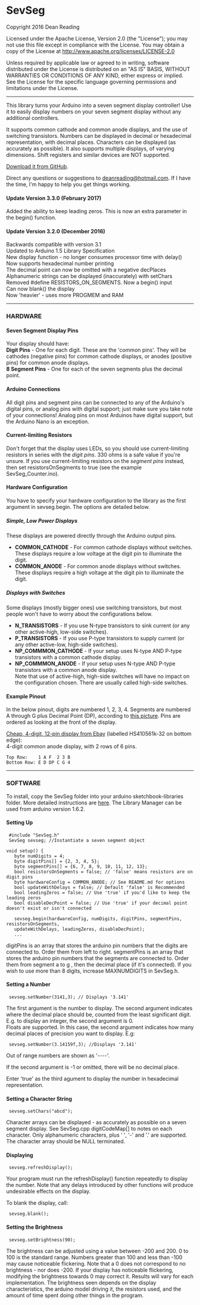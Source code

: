 SevSeg
======
 Copyright 2016 Dean Reading

 Licensed under the Apache License, Version 2.0 (the "License");
 you may not use this file except in compliance with the License.
 You may obtain a copy of the License at 
 http://www.apache.org/licenses/LICENSE-2.0
 
 Unless required by applicable law or agreed to in writing, software
 distributed under the License is distributed on an "AS IS" BASIS,
 WITHOUT WARRANTIES OR CONDITIONS OF ANY KIND, either express or implied.
 See the License for the specific language governing permissions and
 limitations under the License.
* * *

This library turns your Arduino into a seven segment display controller! Use it to easily display numbers on your seven segment display without any additional controllers.

It supports common cathode and common anode displays, and the use of switching transistors. Numbers can be displayed in decimal or hexadecimal representation, with decimal places. Characters can be displayed (as accurately as possible). It also supports multiple displays, of varying dimensions. Shift registers and similar devices are NOT supported.

[Download it from GitHub][1].

Direct any questions or suggestions to deanreading@hotmail.com. If I have the time, I'm happy to help you get things working.

#### Update Version 3.3.0 (February 2017)

 Added the ability to keep leading zeros. This is now an extra
 parameter in the begin() function.
 
#### Update Version 3.2.0 (December 2016)

 Backwards compatible with version 3.1  
 Updated to Arduino 1.5 Library Specification  
 New display function - no longer consumes processor time with delay()  
 Now supports hexadecimal number printing  
 The decimal point can now be omitted with a negative decPlaces   
 Alphanumeric strings can be displayed (inaccurately) with setChars   
 Removed #define RESISTORS_ON_SEGMENTS. Now a begin() input   
 Can now blank() the display   
 Now 'heavier' - uses more PROGMEM and RAM  


* * *

### HARDWARE

#### Seven Segment Display Pins

Your display should have:  
**Digit Pins** \- One for each digit. These are the 'common pins'. They will be cathodes (negative pins) for common cathode displays, or anodes (positive pins) for common anode displays.  
**8 Segment Pins** \- One for each of the seven segments plus the decimal point.


#### Arduino Connections

All digit pins and segment pins can be connected to any of the Arduino's digital pins, or analog pins with digital support; just make sure you take note of your connections! Analog pins on most Arduinos have digital support, but the Arduino Nano is an exception.


#### Current-limiting Resistors

Don't forget that the display uses LEDs, so you should use current-limiting resistors in series with the *digit pins*. 330 ohms is a safe value if you're unsure. If you use current-limiting resistors on the *segment pins* instead, then set resistorsOnSegments to true (see the example SevSeg_Counter.ino).

#### Hardware Configuration

You have to specify your hardware configuration to the library as the first argument in sevseg.begin. The options are detailed below.

##### Simple, Low Power Displays  
These displays are powered directly through the Arduino output pins.  
  * **COMMON_CATHODE** \- For common cathode displays without switches. These displays require a low voltage at the digit pin to illuminate the digit.  
  * **COMMON_ANODE** \- For common anode displays without switches. These displays require a high voltage at the digit pin to illuminate the digit.

##### Displays with Switches  
Some displays (mostly bigger ones) use switching transistors, but most people won't have to worry about the configurations below.  
  * **N_TRANSISTORS** \- If you use N-type transistors to sink current (or any other active-high, low-side switches).  
  * **P_TRANSISTORS** \- If you use P-type transistors to supply current (or any other active-low, high-side switches).  
  * **NP_COMMMON_CATHODE** \- If your setup uses N-type AND P-type transistors with a common cathode display.  
  * **NP_COMMMON_ANODE** \- If your setup uses N-type AND P-type transistors with a common anode display.  
Note that use of active-high, high-side switches will have no impact on the configuration chosen. There are usually called high-side switches.

#### Example Pinout 

In the below pinout, digits are numbered 1, 2, 3, 4.
Segments are numbered A through G plus Decimal Point (DP), according to [this picture][4].
Pins are ordered as looking at the front of the display.

[Cheap, 4-digit, 12-pin display from Ebay][5] (labelled HS410561k-32 on bottom edge):  
4-digit common anode display, with 2 rows of 6 pins.
```
Top Row:    1 A F  2 3 B  
Bottom Row: E D DP C G 4  
```

* * *

### SOFTWARE

To install, copy the SevSeg folder into your arduino sketchbook\-libraries folder. More detailed instructions are [here][3].
The Library Manager can be used from arduino version 1.6.2.


#### Setting Up


     #include "SevSeg.h"
     SevSeg sevseg; //Instantiate a seven segment object

    void setup() {
       byte numDigits = 4;
       byte digitPins[] = {2, 3, 4, 5};
       byte segmentPins[] = {6, 7, 8, 9, 10, 11, 12, 13};
       bool resistorsOnSegments = false; // 'false' means resistors are on digit pins
       byte hardwareConfig = COMMON_ANODE; // See README.md for options
       bool updateWithDelays = false; // Default 'false' is Recommended
       bool leadingZeros = false; // Use 'true' if you'd like to keep the leading zeros
       bool disableDecPoint = false; // Use 'true' if your decimal point doesn't exist or isn't connected
  
       sevseg.begin(hardwareConfig, numDigits, digitPins, segmentPins, resistorsOnSegments,
       updateWithDelays, leadingZeros, disableDecPoint);
       ...


digitPins is an array that stores the arduino pin numbers that the digits are connected to. Order them from left to right.
segmentPins is an array that stores the arduino pin numbers that the segments are connected to. Order them from segment a to g , then the decimal place (if it's connected).
If you wish to use more than 8 digits, increase MAXNUMDIGITS in SevSeg.h.


#### Setting a Number


     sevseg.setNumber(3141,3); // Displays '3.141'


The first argument is the number to display. The second argument indicates where the decimal place should be, counted from the least significant digit. E.g. to display an integer, the second argument is 0.  
Floats are supported. In this case, the second argument indicates how many decimal places of precision you want to display. E.g:


     sevseg.setNumber(3.14159f,3); //Displays '3.141'


Out of range numbers are shown as '----'.

If the second argument is -1 or omitted, there will be no decimal place.

Enter 'true' as the third agument to display the number in hexadecimal representation.

#### Setting a Character String


     sevseg.setChars("abcd");

Character arrays can be displayed - as accurately as possible on a seven segment display. See SevSeg.cpp digitCodeMap[] to notes on each character. Only alphanumeric characters, plus ' ', '-' and '.' are supported. The character array should be NULL terminated.


#### Displaying


     sevseg.refreshDisplay();


Your program must run the refreshDisplay() function repeatedly to display the number. Note that any delays introduced by other functions will produce undesirable effects on the display.

To blank the display, call:

     sevseg.blank();



#### Setting the Brightness


     sevseg.setBrightness(90);


The brightness can be adjusted using a value between -200 and 200. 0 to 100 is the standard range.
Numbers greater than 100 and less than -100 may cause noticeable flickering.
Note that a 0 does not correspond to no brightness - nor does -200. If your display has noticeable flickering, modifying the brightness towards 0 may correct it.
Results will vary for each implementation. The brightness seen depends on the display characteristics, the arduino model driving it, the resistors used, and the amount of time spent doing other things in the program.



[1]: https://github.com/DeanIsMe/SevSeg
[2]: https://docs.google.com/file/d/0Bwrp4uluZCpNdE9oWTY0M3BncTA/edit?usp=sharing
[3]: http://arduino.cc/en/Guide/Libraries
[4]: https://en.wikipedia.org/wiki/File:7_segment_display_labeled.svg
[5]: http://www.ebay.com/sch/i.html?LH_BIN=1&_from=R40&_sacat=0&_nkw=7+segment+display+4+digit+2+pcs&_sop=15
  
